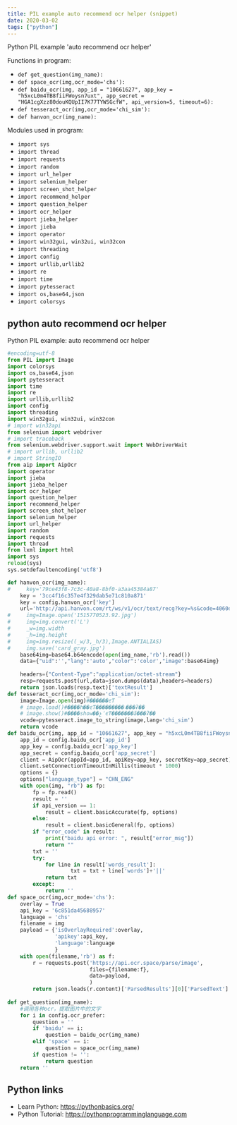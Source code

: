 ```yaml
---
title: PIL example auto recommend ocr helper (snippet)
date: 2020-03-02
tags: ["python"]
---
```

Python PIL example 'auto recommend ocr helper'

Functions in program: 
* `def get_question(img_name):`
* `def space_ocr(img,ocr_mode='chs'):`
* `def baidu_ocr(img, app_id = "10661627", app_key = "h5xcL0m4TB8fiiFWoysn7uxt", app_secret = "HGA1cgXzz80douKQUpII7K77TYWSGcfW", api_version=5, timeout=6):`
* `def tesseract_ocr(img,ocr_mode='chi_sim'):`
* `def hanvon_ocr(img_name):`

Modules used in program: 
* `import sys`
* `import thread`
* `import requests`
* `import random`
* `import url_helper`
* `import selenium_helper`
* `import screen_shot_helper`
* `import recommend_helper`
* `import question_helper`
* `import ocr_helper`
* `import jieba_helper`
* `import jieba`
* `import operator`
* `import win32gui, win32ui, win32con`
* `import threading`
* `import config`
* `import urllib,urllib2`
* `import re`
* `import time`
* `import pytesseract`
* `import os,base64,json`
* `import colorsys`

## python auto recommend ocr helper

Python PIL example: auto recommend ocr helper

```python
#encoding=utf-8
from PIL import Image
import colorsys
import os,base64,json
import pytesseract
import time
import re
import urllib,urllib2
import config
import threading
import win32gui, win32ui, win32con
# import win32api
from selenium import webdriver
# import traceback
from selenium.webdriver.support.wait import WebDriverWait
# import urllib, urllib2
# import StringIO 
from aip import AipOcr
import operator
import jieba
import jieba_helper
import ocr_helper
import question_helper
import recommend_helper
import screen_shot_helper
import selenium_helper
import url_helper
import random
import requests
import thread
from lxml import html
import sys
reload(sys) 
sys.setdefaultencoding('utf8')

def hanvon_ocr(img_name):
#     key='79ce43f8-7c3c-40a8-8bf0-a3aa45384a87'
    key = '3cc4f16c357e4f329dab5e71c810a871'
    key = config.hanvon_ocr['key']
    url='http://api.hanvon.com/rt/ws/v1/ocr/text/recg?key=%s&code=4060d49a-acf8-4897-9f61-5540bda01ed9' % key
#     img=Image.open('1515770523.92.jpg')
#     img=img.convert('L')
#     _w=img.width
#     _h=img.height
#     img=img.resize((_w/3,_h/3),Image.ANTIALIAS)
#     img.save('card_gray.jpg')
    base64img=base64.b64encode(open(img_name,'rb').read())
    data={"uid":'',"lang":'auto',"color":'color',"image":base64img}
    
    headers={"Content-Type":"application/octet-stream"}
    resp=requests.post(url,data=json.dumps(data),headers=headers)
    return json.loads(resp.text)['textResult']
def tesseract_ocr(img,ocr_mode='chi_sim'):
    image=Image.open(img)#����֤��ͼƬ
    # image.load()#����һ��ͼƬ����ֹ�����˴���ʡ��
    # image.show()#����show��չʾͼƬ�������ã���ʡ��
    vcode=pytesseract.image_to_string(image,lang='chi_sim')    
    return vcode
def baidu_ocr(img, app_id = "10661627", app_key = "h5xcL0m4TB8fiiFWoysn7uxt", app_secret = "HGA1cgXzz80douKQUpII7K77TYWSGcfW", api_version=5, timeout=6):
    app_id = config.baidu_ocr['app_id']
    app_key = config.baidu_ocr['app_key']
    app_secret = config.baidu_ocr['app_secret']
    client = AipOcr(appId=app_id, apiKey=app_key, secretKey=app_secret)
    client.setConnectionTimeoutInMillis(timeout * 1000)
    options = {}
    options["language_type"] = "CHN_ENG"
    with open(img, "rb") as fp:
        fp = fp.read()
        result = ''
        if api_version == 1:
            result = client.basicAccurate(fp, options)
        else:
            result = client.basicGeneral(fp, options)
        if "error_code" in result:
            print("baidu api error: ", result["error_msg"])
            return ""
        txt = ''
        try:
            for line in result['words_result']:
                    txt = txt + line['words']+'||'
            return txt
        except:
            return ''
def space_ocr(img,ocr_mode='chs'):
    overlay = True
    api_key = '6c851da45688957'
    language = 'chs'
    filename = img
    payload = {'isOverlayRequired':overlay,
               'apikey':api_key,
               'language':language
               }
    with open(filename,'rb') as f:
        r = requests.post('https://api.ocr.space/parse/image',
                          files={filename:f},
                          data=payload,
                          )
        return json.loads(r.content)['ParsedResults'][0]['ParsedText']
    
def get_question(img_name):
    #调用各种ocr，提取图片中的文字    
    for i in config.ocr_prefer:
        question = ''
        if 'baidu' == i:
            question = baidu_ocr(img_name)
        elif 'space' == i:
            question = space_ocr(img_name)
        if question != '':
            return question
    return ''


```

## Python links

- Learn Python: https://pythonbasics.org/
- Python Tutorial: https://pythonprogramminglanguage.com

